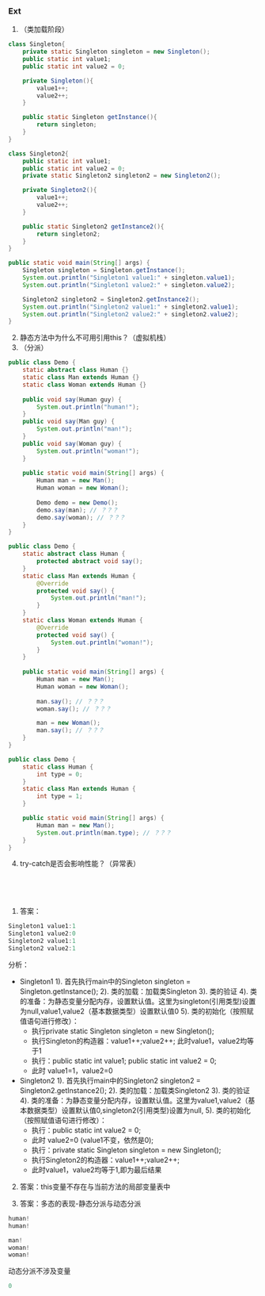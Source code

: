 ### Ext

1. （类加载阶段）
```java
class Singleton{
    private static Singleton singleton = new Singleton();
    public static int value1;
    public static int value2 = 0;

    private Singleton(){
        value1++;
        value2++;
    }

    public static Singleton getInstance(){
        return singleton;
    }
}
```

```java
class Singleton2{
    public static int value1;
    public static int value2 = 0;
    private static Singleton2 singleton2 = new Singleton2();

    private Singleton2(){
        value1++;
        value2++;
    }

    public static Singleton2 getInstance2(){
        return singleton2;
    }
}
```

```java
public static void main(String[] args) {
    Singleton singleton = Singleton.getInstance();
    System.out.println("Singleton1 value1:" + singleton.value1);
    System.out.println("Singleton1 value2:" + singleton.value2);

    Singleton2 singleton2 = Singleton2.getInstance2();
    System.out.println("Singleton2 value1:" + singleton2.value1);
    System.out.println("Singleton2 value2:" + singleton2.value2);
}
```
2. 静态方法中为什么不可用引用this？（虚拟机栈）
3. （分派）
```java
public class Demo {
    static abstract class Human {}
    static class Man extends Human {}
    static class Woman extends Human {}
 
    public void say(Human guy) {
        System.out.println("human!");
    }
    public void say(Man guy) {
        System.out.println("man!");
    }
    public void say(Woman guy) {
        System.out.println("woman!");
    }
 
    public static void main(String[] args) {
        Human man = new Man();
        Human woman = new Woman();
 
        Demo demo = new Demo();
        demo.say(man); // ？？？
        demo.say(woman); // ？？？
    }
}
```
```java
public class Demo {
    static abstract class Human {
        protected abstract void say();
    }
    static class Man extends Human {
        @Override
        protected void say() {
            System.out.println("man!");
        }
    }
    static class Woman extends Human {
        @Override
        protected void say() {
            System.out.println("woman!");
        }
    }
 
    public static void main(String[] args) {
        Human man = new Man();
        Human woman = new Woman();
 
        man.say(); // ？？？
        woman.say(); // ？？？

        man = new Woman();
        man.say(); // ？？？
    }
}
```
```java
public class Demo {
    static class Human {
        int type = 0;
    }
    static class Man extends Human {
        int type = 1;
    }

    public static void main(String[] args) {
        Human man = new Man();
        System.out.println(man.type); // ？？？
    }
}
```
4. try-catch是否会影响性能？（异常表）




















​    


















​    


1. 答案：
```java
Singleton1 value1:1
Singleton1 value2:0
Singleton2 value1:1
Singleton2 value2:1
```

 分析：
 - Singleton1
 1). 首先执行main中的Singleton singleton = Singleton.getInstance(); 
 2). 类的加载：加载类Singleton 
 3). 类的验证 
 4). 类的准备：为静态变量分配内存，设置默认值。这里为singleton(引用类型)设置为null,value1,value2（基本数据类型）设置默认值0 
 5). 类的初始化（按照赋值语句进行修改）： 
    - 执行private static Singleton singleton = new Singleton(); 
    - 执行Singleton的构造器：value1++;value2++; 此时value1，value2均等于1 
    - 执行：public static int value1; public static int value2 = 0; 
    - 此时 value1=1，value2=0
- Singleton2
1). 首先执行main中的Singleton2 singleton2 = Singleton2.getInstance2(); 
2). 类的加载：加载类Singleton2 
3). 类的验证 
4). 类的准备：为静态变量分配内存，设置默认值。这里为value1,value2（基本数据类型）设置默认值0,singleton2(引用类型)设置为null, 
5). 类的初始化（按照赋值语句进行修改）： 
    - 执行：public static int value2 = 0; 
    - 此时 value2=0 (value1不变，依然是0); 
    - 执行：private static Singleton singleton = new Singleton(); 
    - 执行Singleton2的构造器：value1++;value2++; 
    - 此时value1，value2均等于1,即为最后结果

2. 答案：this变量不存在与当前方法的局部变量表中

3. 答案：多态的表现-静态分派与动态分派
```java
human!
human!
```
```java
man!
woman!
woman!
```
动态分派不涉及变量
```java
0
```


